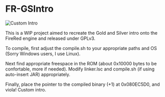 FR-GSIntro
================
![Custom Intro](http://i569.photobucket.com/albums/ss135/mtinc2/PFR_zps53387555.png)


This is a WIP project aimed to recreate the Gold and Silver intro onto the FireRed engine and released under GPLv3.


To compile, first adjust the compile.sh to your appropriate paths and OS (Sorry Windows users, I use Linux). 

Next find appropriate freespace in the ROM (about 0x10000 bytes to be confortable, more if needed). Modify linker.lsc and compile.sh (if using auto-insert JAR) appropriately. 

Finally, place the pointer to the compiled binary (+1) at 0x080EC5D0, and viola! Custom intro.
